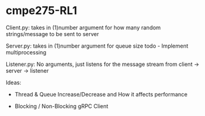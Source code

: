 # cmpe275-RL1

Client.py:
takes in (1)number argument for how many random strings/message to be sent to server

Server.py:
takes in (1)number argument for queue size
todo - Implement multiprocessing

Listener.py:
No arguments, just listens for the message stream from client -> server -> listener

Ideas:

- Thread & Queue Increase/Decrease and How it affects performance

- Blocking / Non-Blocking gRPC Client
